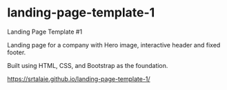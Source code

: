 # landing-page-template-1
Landing Page Template #1

Landing page for a company with Hero image, interactive header and fixed footer.

Built using HTML, CSS, and Bootstrap as the foundation.

https://srtalaie.github.io/landing-page-template-1/
